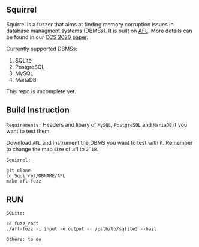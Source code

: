 ## Squirrel


Squirrel is a fuzzer that aims at finding memory corruption issues in database managment systems (DBMSs). It is built on [AFL](https://github.com/google/AFL). More details can be found in our [CCS 2020 paper](http://arxiv.org/abs/2006.02398).

Currently supported DBMSs:
1. SQLite
2. PostgreSQL
3. MySQL
4. MariaDB

This repo is imcomplete yet.

## Build Instruction
`Requirements:` Headers and libary of `MySQL`, `PostgreSQL` and `MariaDB` if you want to test them.

Download `AFL` and instrument the DBMS you want to test with it. Remember to change the map size of afl to `2^18`.


`Squirrel:`
```
git clone 
cd Squirrel/DBNAME/AFL
make afl-fuzz
```

## RUN
```
SQLite:

cd fuzz_root
./afl-fuzz -i input -o output -- /path/to/sqlite3 --bail

Others: to do
```
